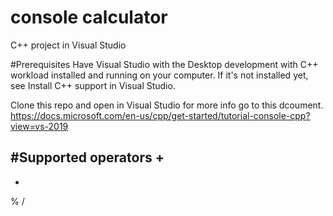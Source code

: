 # console calculator
 C++ project in Visual Studio
 
#Prerequisites
Have Visual Studio with the Desktop development with C++ workload installed and running on your computer.
If it's not installed yet, see Install C++ support in Visual Studio.

Clone this repo and open in Visual Studio
for more info go to this dcoument.
https://docs.microsoft.com/en-us/cpp/get-started/tutorial-console-cpp?view=vs-2019

#Supported operators
+
-
*
%
/
